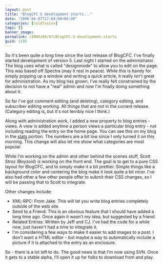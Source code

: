 ```yaml
---
layout: post
title: "BlogCFC 5 development starts..."
date: "2006-04-07T17:04:00+06:00"
categories: [coldfusion]
tags: []
banner_image: 
permalink: /2006/04/07/BlogCFC-5-development-starts
guid: 1195
---
```


So it's been quite a long time since the last release of BlogCFC. I've finally started development of version 5. Last night I started on the administrator. The blog uses what is called "designmode" to allow you to edit on the page. This was based off Spectra (may it rest in peace). While this is handy for simply popping up a window and writing a quick article, it really isn't great for administration. As my blog has grown, I've really felt constrained by the decision to not have a "real" admin and now I'm finally doing something about it. 

So far I've got comment editing (and deleting), category editing, and subscriber editing working. All things that are not in the current release. (Category editing is, but it's not terribly nice I think.) 

Along with administration work, I added a new property to blog entries - views. A view is added anytime a person views a particular blog entry - not including reading the entry on the home page. You can see this on my blog in the <a href="http://ray.camdenfamily.com/stats.cfm#topviews">stats</a> portion. The numbers are a bit low since I only turned it on this morning. This change will also let me show what categories are most popular. 

While I'm working on the admin and other behind the scenes stuff, Scott Stroz (Boyzoid) is working on the front end. The goal is to get to a pure CSS layout for BlogCFC, and to simply make it a bit prettier. Simple things like a background color and centering the blog make it look quite a bit nicer. I've also had other a few other people offer to submit their CSS changes, so I will be passing that to Scott to integrate. 

Other changes include: 

<ul>
<li>XML-RPC: From Jake. This will let you write blog entries completely outside of the web site.
<li>Send to a Friend: This is an obvious feature that I should have added a long time ago. Once again it wasn't my idea, but suggested by a friend.
<li>Related Entries: Written by Jeff and CJ. I've had the code for a while now, just haven't had a time to integrate it.
<li>I'm considering a few ways to make it easier to add images to a post. I don't want a HTML editor - but maybe a way to automatically include a picture if it is attached to the entry as an enclosure. 
</ul>

So - there is a lot left to do. The good news is that I'm now using SVN. Once it gets to a stable alpha, I'll open it up for folks to download from and play.